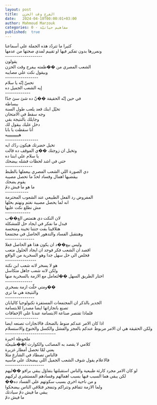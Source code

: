 ```yaml
---
layout: post
title:  الفرح وقت الحزن
date:   2024-04-10T00:00:01+03:00
author: Mahmoud Marzouk
categories: 0 - مفاهيم حياتيّة
published:  true
---
```

كثيرا ما تتردّد هذه الجملة علي أسماعنا\
ونمررها بدون تفكير فيها او تقييم لمدي صحتها من عدمها\
\-\-\-\-\-\-\-\-\-\-\-\-\-\-\-\-\-\--\
يقولون\
الشعب المصري من ��ظمته بيفرح وقت الحزن\
وبيقول نكت علي مصايبه\
\-\-\-\-\-\-\-\-\-\-\-\-\-\-\-\--\
تحسّ إنّه يا سلام\
إيه الشعب الجميل ده\
\-\-\-\-\-\-\-\-\-\-\-\--\
في حين إنّه الحقيقة ��نّ ده شئ سئ جدّا\
ببساطة\
تخيّل ابنك قعد يلعب طول السنة\
وجه سقط في الامتحان\
وجايلك بالنتيجة بقي\
دخل عليك بيقول لك\
أنا سقطت يا بابا\
هيييييييييه\
\-\-\-\-\-\-\-\-\-\-\-\-\-\-\-\--\
تخيل حضرتك هيكون ردّك ايه\
وتخيل ان زوجتك ��ي الموقف ده قالت\
يا سلام علي ابننا ده\
حتي في اشد لحظات فشله بيضحك\
\-\-\-\-\-\-\-\-\-\-\-\-\--\
دي الصورة اللي الشعب المصري بيعملها بالظبط\
بيقضيها اهمال وفساد لحدّ ما تحصل مصيبة\
يقوم يضحك\
ما هو ما فيش دمّ\
\-\-\-\-\-\-\-\-\-\-\--\
المفروض رد الفعل الطبيعي عند الشعوب المحترمة\
انه لما يحصل مصيبة نغتم ونهتم بحلها\
مش نطلع نكت عليها\
\-\-\-\-\-\-\-\-\-\-\-\--\
لان النكت دي هتمتص الغ��ب\
فبدل ما نفكر في ايجاد حل للمشكلة\
هتلاقينا بقت جتتنا تخينة ومنحسة\
وهنتقبل الفساد والتدهور الحاصل في مجتمعنا\
\-\-\-\-\-\-\-\-\-\-\-\-\-\--\
وليس ببع��د ان يكون هذا هو الحاصل فعلا\
اقصد ان الشعب فكر فوجد ان ايجاد الحلول متعب\
فخلص الي حل سهل جدا وهو السخرية من الواقع\
\-\-\-\-\-\-\-\-\-\-\-\-\-\-\--\
هو لا يسخر لانه شعب ابن نكتة\
ولكن لانه شعب جاهل متكاسل\
اختار الطريق السهل ��لتعامل مع الازمة بالسخرية منها\
\-\-\-\-\-\-\-\-\-\-\-\-\--\
ومتي حلّت ازمة بسخري��\
والنتيجة هي ما تري\
\-\-\-\-\-\-\-\-\-\-\-\-\-\--\
الجدير بالذكر ان المجتمعات المستفزة تكنولوجيا كاليابان\
تصنع بانجازاتها ايضا مصدرا للابتسامة\
فلماذا تقتصر صناعة الابتسامة عندنا علي الإخفاقات\
\-\-\-\-\-\-\-\-\-\-\-\-\-\-\-\--\
اذا كان الامر عندكم منوط بالضحك فالانجازات تصنعه ايضا\
ولكن الحقيقة هي ان الامر مربوط عندكم بالعجز والفشل والكسل والخنوع
والاستسلام\
\-\-\-\-\-\-\-\-\-\-\-\-\-\-\-\-\-\-\-\-\-\-\-\-\--\
ملحوظة اخيرة\
كلامي لا يقصد به المصائب والكوارث ا��طبيعيّة\
يعني لمّا تحصل أمطار غزيرة\
فالناس تصطاد في الشارع مثلا\
فالاعلام يقول شوف الشعب الجميل اللي بيضحك علي مآسيه\
\-\-\-\-\-\-\-\-\-\-\-\-\-\-\-\-\-\-\--\
لو كان الامر مجرد كارثة طبيعية والناس استقبلتها بتفاؤل يبقي برافو
��ليهم\
لكن يبقي هما السبب فيها بسبب اهمالهم وفسادهم المستشري
لركبهم\
��و من ناحية اخري بسبب سكوتهم علي الفساد ده\
ولما الازمة تتفاقم وتتراكم وتنفجر فتلاقي الناس بيضحكوا\
يبقي ما فيش دمّ سيادتك\
ما فيش دمّ
